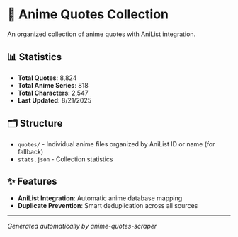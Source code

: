 # 🎌 Anime Quotes Collection

An organized collection of anime quotes with AniList integration.

## 📊 Statistics

- **Total Quotes**: 8,824
- **Total Anime Series**: 818
- **Total Characters**: 2,547
- **Last Updated**: 8/21/2025

## 🗂️ Structure

- `quotes/` - Individual anime files organized by AniList ID or name  (for fallback)
- `stats.json` - Collection statistics

## ✨ Features

- **AniList Integration**: Automatic anime database mapping
- **Duplicate Prevention**: Smart deduplication across all sources

---
*Generated automatically by anime-quotes-scraper*
